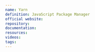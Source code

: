 ```yaml
---
name: Yarn
definition: JavaScript Package Manager
official website:
repository:
documentation:
resources:
videos: 
tags:
---
```

